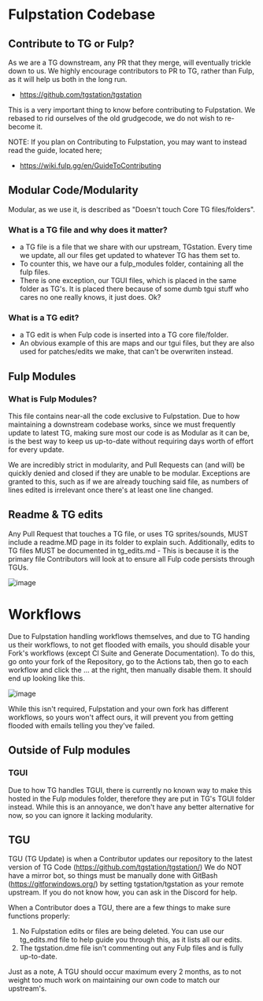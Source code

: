 # Fulpstation Codebase

## Contribute to TG or Fulp?

As we are a TG downstream, any PR that they merge, will eventually trickle down to us. We highly encourage contributors to PR to TG, rather than Fulp, as it will help us both in the long run.
- <https://github.com/tgstation/tgstation>

This is a very important thing to know before contributing to Fulpstation. We rebased to rid ourselves of the old grudgecode, we do not wish to re-become it.

NOTE: If you plan on Contributing to Fulpstation, you may want to instead read the guide, located here;
- <https://wiki.fulp.gg/en/GuideToContributing>

## Modular Code/Modularity

Modular, as we use it, is described as "Doesn't touch Core TG files/folders".

### What is a TG file and why does it matter?

- a TG file is a file that we share with our upstream, TGstation. Every time we update, all our files get updated to whatever TG has them set to.
- To counter this, we have our a fulp_modules folder, containing all the fulp files.
- There is one exception, our TGUI files, which is placed in the same folder as TG's. It is placed there because of some dumb tgui stuff who cares no one really knows, it just does. Ok?

### What is a TG edit?

- a TG edit is when Fulp code is inserted into a TG core file/folder.
- An obvious example of this are maps and our tgui files, but they are also used for patches/edits we make, that can't be overwriten instead.

## Fulp Modules

### What is Fulp Modules?

This file contains near-all the code exclusive to Fulpstation.
Due to how maintaining a downstream codebase works, since we must frequently update to latest TG, making sure most our code is as Modular as it can be, is the best way to keep us up-to-date without requiring days worth of effort for every update.

We are incredibly strict in modularity, and Pull Requests can (and will) be quickly denied and closed if they are unable to be modular. Exceptions are granted to this, such as if we are already touching said file, as numbers of lines edited is irrelevant once there's at least one line changed.

## Readme & TG edits

Any Pull Request that touches a TG file, or uses TG sprites/sounds, MUST include a readme.MD page in its folder to explain such.
Additionally, edits to TG files MUST be documented in tg_edits.md - This is because it is the primary file Contributors will look at to ensure all Fulp code persists through TGUs.

![image](https://i.imgur.com/4p3iTRx.jpg)

# Workflows

Due to Fulpstation handling workflows themselves, and due to TG handing us their workflows, to not get flooded with emails, you should disable your Fork's workflows (except Cl Suite and Generate Documentation). To do this, go onto your fork of the Repository, go to the Actions tab, then go to each workflow and click the ... at the right, then manually disable them. It should end up looking like this.

![image](https://i.imgur.com/J8BaqtN.png)

While this isn't required, Fulpstation and your own fork has different workflows, so yours won't affect ours, it will prevent you from getting flooded with emails telling you they've failed.

## Outside of Fulp modules

### TGUI

Due to how TG handles TGUI, there is currently no known way to make this hosted in the Fulp modules folder, therefore they are put in TG's TGUI folder instead. While this is an annoyance, we don't have any better alternative for now, so you can ignore it lacking modularity.

## TGU

TGU (TG Update) is when a Contributor updates our repository to the latest version of TG Code (<https://github.com/tgstation/tgstation/>)
We do NOT have a mirror bot, so things must be manually done with GitBash (<https://gitforwindows.org/>) by setting tgstation/tgstation as your remote upstream. If you do not know how, you can ask in the Discord for help.

When a Contributor does a TGU, there are a few things to make sure functions properly:
1) No Fulpstation edits or files are being deleted. You can use our tg_edits.md file to help guide you through this, as it lists all our edits.
2) The tgstation.dme file isn't commenting out any Fulp files and is fully up-to-date.

Just as a note, A TGU should occur maximum every 2 months, as to not weight too much work on maintaining our own code to match our upstream's.
